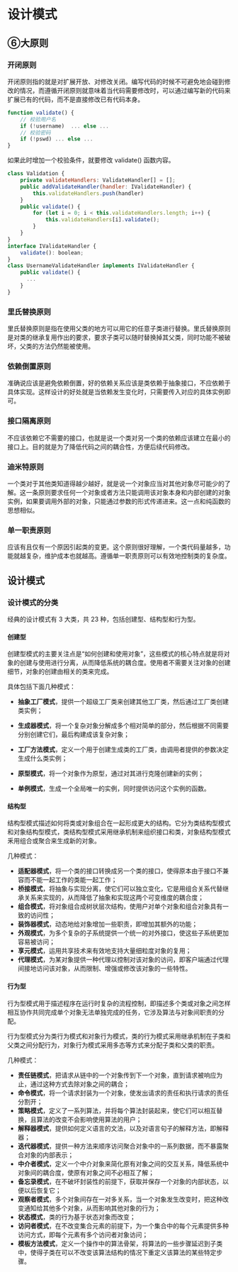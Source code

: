# 设计模式

## ⑥大原则

### 开闭原则

开闭原则指的就是对扩展开放、对修改关闭。编写代码的时候不可避免地会碰到修改的情况，而遵循开闭原则就意味着当代码需要修改时，可以通过编写新的代码来扩展已有的代码，而不是直接修改已有代码本身。

```js
function validate() {
    // 校验用户名
    if (!username)  ... else ...
    // 校验密码
    if (!pswd) ... else ...
}
```

如果此时增加一个校验条件，就要修改 validate() 函数内容。

```js
class Validation {
    private validateHandlers: ValidateHandler[] = [];
    public addValidateHandler(handler: IValidateHandler) {
        this.validateHandlers.push(handler)
    }
    public validate() {
        for (let i = 0; i < this.validateHandlers.length; i++) {
            this.validateHandlers[i].validate();
        }
    }
}
interface IValidateHandler {
    validate(): boolean;
}
class UsernameValidateHandler implements IValidateHandler {
    public validate() {
      ...
    }
}
```

### 里氏替换原则

里氏替换原则是指在使用父类的地方可以用它的任意子类进行替换。里氏替换原则是对类的继承复用作出的要求，要求子类可以随时替换掉其父类，同时功能不被破坏，父类的方法仍然能被使用。

### 依赖倒置原则

准确说应该是避免依赖倒置，好的依赖关系应该是类依赖于抽象接口，不应依赖于具体实现。这样设计的好处就是当依赖发生变化时，只需要传入对应的具体实例即可。

### 接口隔离原则

不应该依赖它不需要的接口，也就是说一个类对另一个类的依赖应该建立在最小的接口上。目的就是为了降低代码之间的耦合性，方便后续代码修改。

### 迪米特原则

一个类对于其他类知道得越少越好，就是说一个对象应当对其他对象尽可能少的了解。这一条原则要求任何一个对象或者方法只能调用该对象本身和内部创建的对象实例，如果要调用外部的对象，只能通过参数的形式传递进来。这一点和纯函数的思想相似。

### 单一职责原则

应该有且仅有一个原因引起类的变更。这个原则很好理解，一个类代码量越多，功能就越复杂，维护成本也就越高。遵循单一职责原则可以有效地控制类的复杂度。

## 设计模式

### 设计模式的分类

经典的设计模式有 3 大类，共 23 种，包括创建型、结构型和行为型。

#### 创建型

创建型模式的主要关注点是“如何创建和使用对象”，这些模式的核心特点就是将对象的创建与使用进行分离，从而降低系统的耦合度。使用者不需要关注对象的创建细节，对象的创建由相关的类来完成。

具体包括下面几种模式：

- **抽象工厂模式**，提供一个超级工厂类来创建其他工厂类，然后通过工厂类创建类实例；

- **生成器模式**，将一个复杂对象分解成多个相对简单的部分，然后根据不同需要分别创建它们，最后构建成该复杂对象；
- **工厂方法模式**，定义一个用于创建生成类的工厂类，由调用者提供的参数决定生成什么类实例；
- **原型模式**，将一个对象作为原型，通过对其进行克隆创建新的实例；
- **单例模式**，生成一个全局唯一的实例，同时提供访问这个实例的函数。

#### 结构型

结构型模式描述如何将类或对象组合在一起形成更大的结构。它分为类结构型模式和对象结构型模式，类结构型模式采用继承机制来组织接口和类，对象结构型模式釆用组合或聚合来生成新的对象。

几种模式：

- **适配器模式**，将一个类的接口转换成另一个类的接口，使得原本由于接口不兼容而不能一起工作的类能一起工作；
- **桥接模式**，将抽象与实现分离，使它们可以独立变化，它是用组合关系代替继承关系来实现的，从而降低了抽象和实现这两个可变维度的耦合度；
- **组合模式**，将对象组合成树状层次结构，使用户对单个对象和组合对象具有一致的访问性；
- **装饰器模式**，动态地给对象增加一些职责，即增加其额外的功能；
- **外观模式**，为多个复杂的子系统提供一个统一的对外接口，使这些子系统更加容易被访问；
- **享元模式**，运用共享技术来有效地支持大量细粒度对象的复用；
- **代理模式**，为某对象提供一种代理以控制对该对象的访问，即客户端通过代理间接地访问该对象，从而限制、增强或修改该对象的一些特性。

#### 行为型

行为型模式用于描述程序在运行时复杂的流程控制，即描述多个类或对象之间怎样相互协作共同完成单个对象无法单独完成的任务，它涉及算法与对象间职责的分配。

行为型模式分为类行为模式和对象行为模式，类的行为模式采用继承机制在子类和父类之间分配行为，对象行为模式采用多态等方式来分配子类和父类的职责。

几种模式：

- **责任链模式**，把请求从链中的一个对象传到下一个对象，直到请求被响应为止，通过这种方式去除对象之间的耦合；
- **命令模式**，将一个请求封装为一个对象，使发出请求的责任和执行请求的责任分割开；
- **策略模式**，定义了一系列算法，并将每个算法封装起来，使它们可以相互替换，且算法的改变不会影响使用算法的用户；
- **解释器模式**，提供如何定义语言的文法，以及对语言句子的解释方法，即解释器；
- **迭代器模式**，提供一种方法来顺序访问聚合对象中的一系列数据，而不暴露聚合对象的内部表示；
- **中介者模式**，定义一个中介对象来简化原有对象之间的交互关系，降低系统中对象间的耦合度，使原有对象之间不必相互了解；
- **备忘录模式**，在不破坏封装性的前提下，获取并保存一个对象的内部状态，以便以后恢复它；
- **观察者模式**，多个对象间存在一对多关系，当一个对象发生改变时，把这种改变通知给其他多个对象，从而影响其他对象的行为；
- **状态模式**，类的行为基于状态对象而改变；
- **访问者模式**，在不改变集合元素的前提下，为一个集合中的每个元素提供多种访问方式，即每个元素有多个访问者对象访问；
- **模板方法模式**，定义一个操作中的算法骨架，将算法的一些步骤延迟到子类中，使得子类在可以不改变该算法结构的情况下重定义该算法的某些特定步骤。